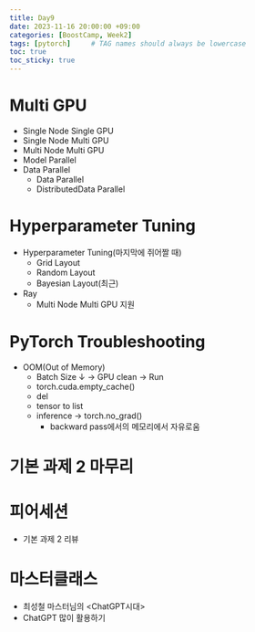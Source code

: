 ```yaml
---
title: Day9
date: 2023-11-16 20:00:00 +09:00
categories: [BoostCamp, Week2]
tags: [pytorch]     # TAG names should always be lowercase
toc: true
toc_sticky: true
---
```


# Multi GPU
- Single Node Single GPU
- Single Node Multi GPU
- Multi Node Multi GPU
- Model Parallel
- Data Parallel
  - Data Parallel
  - DistributedData Parallel

# Hyperparameter Tuning
- Hyperparameter Tuning(마지막에 쥐어짤 때)
  - Grid Layout
  - Random Layout
  - Bayesian Layout(최근)
- Ray
  - Multi Node Multi GPU 지원

# PyTorch Troubleshooting
- OOM(Out of Memory)
  - Batch Size &darr; &rarr; GPU clean &rarr; Run
  - torch.cuda.empty_cache()
  - del
  - tensor to list
  - inference &rarr; torch.no_grad()
    - backward pass에서의 메모리에서 자유로움

# 기본 과제 2 마무리

# 피어세션
- 기본 과제 2 리뷰

# 마스터클래스
- 최성철 마스터님의 <ChatGPT시대>
- ChatGPT 많이 활용하기
